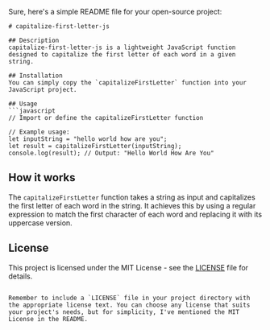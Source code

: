 Sure, here's a simple README file for your open-source project:

```
# capitalize-first-letter-js

## Description
capitalize-first-letter-js is a lightweight JavaScript function designed to capitalize the first letter of each word in a given string.

## Installation
You can simply copy the `capitalizeFirstLetter` function into your JavaScript project.

## Usage
```javascript
// Import or define the capitalizeFirstLetter function

// Example usage:
let inputString = "hello world how are you";
let result = capitalizeFirstLetter(inputString);
console.log(result); // Output: "Hello World How Are You"
```

## How it works
The `capitalizeFirstLetter` function takes a string as input and capitalizes the first letter of each word in the string. It achieves this by using a regular expression to match the first character of each word and replacing it with its uppercase version.

## License
This project is licensed under the MIT License - see the [LICENSE](LICENSE) file for details.
```

Remember to include a `LICENSE` file in your project directory with the appropriate license text. You can choose any license that suits your project's needs, but for simplicity, I've mentioned the MIT License in the README.